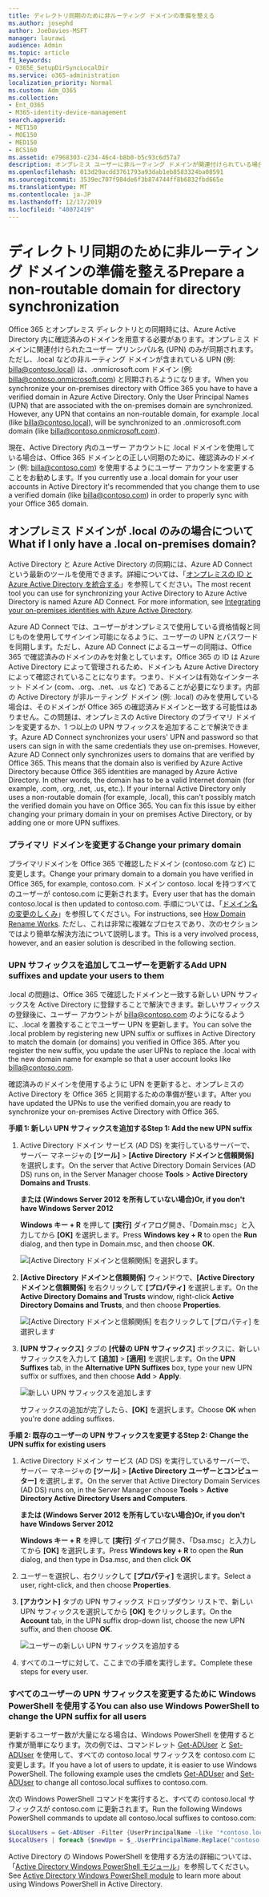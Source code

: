```yaml
---
title: ディレクトリ同期のために非ルーティング ドメインの準備を整える
ms.author: josephd
author: JoeDavies-MSFT
manager: laurawi
audience: Admin
ms.topic: article
f1_keywords:
- O365E_SetupDirSyncLocalDir
ms.service: o365-administration
localization_priority: Normal
ms.custom: Adm_O365
ms.collection:
- Ent_O365
- M365-identity-device-management
search.appverid:
- MET150
- MOE150
- MED150
- BCS160
ms.assetid: e7968303-c234-46c4-b8b0-b5c93c6d57a7
description: オンプレミス ユーザーに非ルーティング ドメインが関連付けられている場合、Office 365 との同期前に実行する手順について説明します。
ms.openlocfilehash: 013d29acdd3761793a93dab1eb8583324ba08591
ms.sourcegitcommit: 3539ec707f984de6f3b874744ff8b6832fbd665e
ms.translationtype: MT
ms.contentlocale: ja-JP
ms.lasthandoff: 12/17/2019
ms.locfileid: "40072419"
---
```

# <a name="prepare-a-non-routable-domain-for-directory-synchronization"></a><span data-ttu-id="8a52e-103">ディレクトリ同期のために非ルーティング ドメインの準備を整える</span><span class="sxs-lookup"><span data-stu-id="8a52e-103">Prepare a non-routable domain for directory synchronization</span></span>
<span data-ttu-id="8a52e-p101">Office 365 とオンプレミス ディレクトリとの同期時には、Azure Active Directory 内に確認済みのドメインを用意する必要があります。オンプレミス ドメインに関連付けられたユーザー プリンシパル名 (UPN) のみが同期されます。ただし、.local などの非ルーティング ドメインが含まれている UPN (例: billa@contoso.local) は、.onmicrosoft.com ドメイン (例: billa@contoso.onmicrosoft.com) と同期されるようになります。</span><span class="sxs-lookup"><span data-stu-id="8a52e-p101">When you synchronize your on-premises directory with Office 365 you have to have a verified domain in Azure Active Directory. Only the User Principal Names (UPN) that are associated with the on-premises domain are synchronized. However, any UPN that contains an non-routable domain, for example .local (like billa@contoso.local), will be synchronized to an .onmicrosoft.com domain (like billa@contoso.onmicrosoft.com).</span></span> 

<span data-ttu-id="8a52e-107">現在、Active Directory 内のユーザー アカウントに .local ドメインを使用している場合は、Office 365 ドメインとの正しい同期のために、確認済みのドメイン (例: billa@contoso.com) を使用するようにユーザー アカウントを変更することをお勧めします。</span><span class="sxs-lookup"><span data-stu-id="8a52e-107">If you currently use a .local domain for your user accounts in Active Directory it's recommended that you change them to use a verified domain (like billa@contoso.com) in order to properly sync with your Office 365 domain.</span></span>
  
## <a name="what-if-i-only-have-a-local-on-premises-domain"></a><span data-ttu-id="8a52e-108">オンプレミス ドメインが .local のみの場合について</span><span class="sxs-lookup"><span data-stu-id="8a52e-108">What if I only have a .local on-premises domain?</span></span>

<span data-ttu-id="8a52e-p102">Active Directory と Azure Active Directory の同期には、Azure AD Connect という最新のツールを使用できます。詳細については、「[オンプレミスの ID と Azure Active Directory を統合する](https://docs.microsoft.com/azure/architecture/reference-architectures/identity/azure-ad)」を参照してください。</span><span class="sxs-lookup"><span data-stu-id="8a52e-p102">The most recent tool you can use for synchronizing your Active Directory to Azure Active Directory is named Azure AD Connect. For more information, see [Integrating your on-premises identities with Azure Active Directory](https://docs.microsoft.com/azure/architecture/reference-architectures/identity/azure-ad).</span></span>
  
<span data-ttu-id="8a52e-p103">Azure AD Connect では、ユーザーがオンプレミスで使用している資格情報と同じものを使用してサインイン可能になるように、ユーザーの UPN とパスワードを同期します。ただし、Azure AD Connect によるユーザーの同期は、Office 365 で確認済みのドメインのみを対象としています。Office 365 の ID は Azure Active Directory によって管理されるため、ドメインも Azure Active Directory によって確認されていることになります。つまり、ドメインは有効なインターネット ドメイン (com、.org、.net、.us など) であることが必要になります。内部の Active Directory が非ルーティング ドメイン (例: .local) のみを使用している場合は、そのドメインが Office 365 の確認済みドメインと一致する可能性はありません。この問題は、オンプレミスの Active Directory のプライマリ ドメインを変更するか、1 つ以上の UPN サフィックスを追加することで解決できます。</span><span class="sxs-lookup"><span data-stu-id="8a52e-p103">Azure AD Connect synchronizes your users' UPN and password so that users can sign in with the same credentials they use on-premises. However, Azure AD Connect only synchronizes users to domains that are verified by Office 365. This means that the domain also is verified by Azure Active Directory because Office 365 identities are managed by Azure Active Directory. In other words, the domain has to be a valid Internet domain (for example, .com, .org, .net, .us, etc.). If your internal Active Directory only uses a non-routable domain (for example, .local), this can't possibly match the verified domain you have on Office 365. You can fix this issue by either changing your primary domain in your on premises Active Directory, or by adding one or more UPN suffixes.</span></span>
  
### <a name="change-your-primary-domain"></a><span data-ttu-id="8a52e-117">**プライマリ ドメインを変更する**</span><span class="sxs-lookup"><span data-stu-id="8a52e-117">**Change your primary domain**</span></span>

<span data-ttu-id="8a52e-118">プライマリドメインを Office 365 で確認したドメイン (contoso.com など) に変更します。</span><span class="sxs-lookup"><span data-stu-id="8a52e-118">Change your primary domain to a domain you have verified in Office 365, for example, contoso.com.</span></span> <span data-ttu-id="8a52e-119">ドメイン contoso. local を持つすべてのユーザーが contoso.com に更新されます。</span><span class="sxs-lookup"><span data-stu-id="8a52e-119">Every user that has the domain contoso.local is then updated to contoso.com.</span></span> <span data-ttu-id="8a52e-120">手順については、「[ドメイン名の変更のしくみ](https://go.microsoft.com/fwlink/p/?LinkId=624174)」を参照してください。</span><span class="sxs-lookup"><span data-stu-id="8a52e-120">For instructions, see [How Domain Rename Works](https://go.microsoft.com/fwlink/p/?LinkId=624174).</span></span> <span data-ttu-id="8a52e-121">ただし、これは非常に複雑なプロセスであり、次のセクションではより簡単な解決方法について説明します。</span><span class="sxs-lookup"><span data-stu-id="8a52e-121">This is a very involved process, however, and an easier solution is described in the following section.</span></span>
  
### <a name="add-upn-suffixes-and-update-your-users-to-them"></a><span data-ttu-id="8a52e-122">**UPN サフィックスを追加してユーザーを更新する**</span><span class="sxs-lookup"><span data-stu-id="8a52e-122">**Add UPN suffixes and update your users to them**</span></span>

<span data-ttu-id="8a52e-p105">.local の問題は、Office 365 で確認したドメインと一致する新しい UPN サフィックスを Active Directory に登録することで解決できます。新しいサフィックスの登録後に、ユーザー アカウントが billa@contoso.com のようになるように、.local を置換することでユーザー UPN を更新します。</span><span class="sxs-lookup"><span data-stu-id="8a52e-p105">You can solve the .local problem by registering new UPN suffix or suffixes in Active Directory to match the domain (or domains) you verified in Office 365. After you register the new suffix, you update the user UPNs to replace the .local with the new domain name for example so that a user account looks like billa@contoso.com.</span></span>
  
<span data-ttu-id="8a52e-125">確認済みのドメインを使用するように UPN を更新すると、オンプレミスの Active Directory を Office 365 と同期するための準備が整います。</span><span class="sxs-lookup"><span data-stu-id="8a52e-125">After you have updated the UPNs to use the verified domain,you are ready to synchronize your on-premises Active Directory with Office 365.</span></span>
  
 <span data-ttu-id="8a52e-126">**手順 1: 新しい UPN サフィックスを追加する**</span><span class="sxs-lookup"><span data-stu-id="8a52e-126">**Step 1: Add the new UPN suffix**</span></span>
  
1. <span data-ttu-id="8a52e-127">Active Directory ドメイン サービス (AD DS) を実行しているサーバーで、サーバー マネージャの **[ツール]** \> **[Active Directory ドメインと信頼関係]** を選択します。</span><span class="sxs-lookup"><span data-stu-id="8a52e-127">On the server that Active Directory Domain Services (AD DS) runs on, in the Server Manager choose **Tools** \> **Active Directory Domains and Trusts**.</span></span>
    
    <span data-ttu-id="8a52e-128">**または (Windows Server 2012 を所有していない場合)**</span><span class="sxs-lookup"><span data-stu-id="8a52e-128">**Or, if you don't have Windows Server 2012**</span></span>
    
    <span data-ttu-id="8a52e-129">**Windows キー + R** を押して **[実行]** ダイアログ開き、「Domain.msc」と入力してから **[OK]** を選択します。</span><span class="sxs-lookup"><span data-stu-id="8a52e-129">Press **Windows key + R** to open the **Run** dialog, and then type in Domain.msc, and then choose **OK**.</span></span>
    
    ![[Active Directory ドメインと信頼関係] を選択します。](media/46b6e007-9741-44af-8517-6f682e0ac974.png)
  
2. <span data-ttu-id="8a52e-131">**[Active Directory ドメインと信頼関係]** ウィンドウで、**[Active Directory ドメインと信頼関係]** を右クリックして **[プロパティ]** を選択します。</span><span class="sxs-lookup"><span data-stu-id="8a52e-131">On the **Active Directory Domains and Trusts** window, right-click **Active Directory Domains and Trusts**, and then choose **Properties**.</span></span>
    
    ![[Active Directory ドメインと信頼関係] を右クリックして [プロパティ] を選択します](media/39d20812-ffb5-4ba9-8d7b-477377ac360d.png)
  
3. <span data-ttu-id="8a52e-133">**[UPN サフィックス]** タブの **[代替の UPN サフィックス]** ボックスに、新しいサフィックスを入力して **[追加]** \> **[適用]** を選択します。</span><span class="sxs-lookup"><span data-stu-id="8a52e-133">On the **UPN Suffixes** tab, in the **Alternative UPN Suffixes** box, type your new UPN suffix or suffixes, and then choose **Add** \> **Apply**.</span></span>
    
    ![新しい UPN サフィックスを追加します](media/a4aaf919-7adf-469a-b93f-83ef284c0915.PNG)
  
    <span data-ttu-id="8a52e-135">サフィックスの追加が完了したら、**[OK]** を選択します。</span><span class="sxs-lookup"><span data-stu-id="8a52e-135">Choose **OK** when you're done adding suffixes.</span></span> 
    
 <span data-ttu-id="8a52e-136">**手順 2: 既存のユーザーの UPN サフィックスを変更する**</span><span class="sxs-lookup"><span data-stu-id="8a52e-136">**Step 2: Change the UPN suffix for existing users**</span></span>
  
1. <span data-ttu-id="8a52e-137">Active Directory ドメイン サービス (AD DS) を実行しているサーバーで、サーバー マネージャの **[ツール]** \> **[Active Directory ユーザーとコンピューター]** を選択します。</span><span class="sxs-lookup"><span data-stu-id="8a52e-137">On the server that Active Directory Domain Services (AD DS) runs on, in the Server Manager choose **Tools** \> **Active Directory Active Directory Users and Computers**.</span></span>
    
    <span data-ttu-id="8a52e-138">**または (Windows Server 2012 を所有していない場合)**</span><span class="sxs-lookup"><span data-stu-id="8a52e-138">**Or, if you don't have Windows Server 2012**</span></span>
    
    <span data-ttu-id="8a52e-139">**Windows キー + R** を押して **[実行]** ダイアログ開き、「Dsa.msc」と入力してから **[OK]** を選択します。</span><span class="sxs-lookup"><span data-stu-id="8a52e-139">Press **Windows key + R** to open the **Run** dialog, and then type in Dsa.msc, and then click **OK**</span></span>
    
2. <span data-ttu-id="8a52e-140">ユーザーを選択し、右クリックして **[プロパティ]** を選択します。</span><span class="sxs-lookup"><span data-stu-id="8a52e-140">Select a user, right-click, and then choose **Properties**.</span></span>
    
3. <span data-ttu-id="8a52e-141">**[アカウント]** タブの UPN サフィックス ドロップダウン リストで、新しい UPN サフィックスを選択してから **[OK]** をクリックします。</span><span class="sxs-lookup"><span data-stu-id="8a52e-141">On the **Account** tab, in the UPN suffix drop-down list, choose the new UPN suffix, and then choose **OK**.</span></span>
    
    ![ユーザーの新しい UPN サフィックスを追加する](media/54876751-49f0-48cc-b864-2623c4835563.png)
  
4. <span data-ttu-id="8a52e-143">すべてのユーザに対して、ここまでの手順を実行します。</span><span class="sxs-lookup"><span data-stu-id="8a52e-143">Complete these steps for every user.</span></span>
    
   
### <a name="you-can-also-use-windows-powershell-to-change-the-upn-suffix-for-all-users"></a><span data-ttu-id="8a52e-144">**すべてのユーザーの UPN サフィックスを変更するために Windows PowerShell を使用する**</span><span class="sxs-lookup"><span data-stu-id="8a52e-144">**You can also use Windows PowerShell to change the UPN suffix for all users**</span></span>

<span data-ttu-id="8a52e-p106">更新するユーザー数が大量になる場合は、Windows PowerShell を使用すると作業が簡単になります。次の例では、コマンドレット [Get-ADUser](https://go.microsoft.com/fwlink/p/?LinkId=624312) と [Set-ADUser](https://go.microsoft.com/fwlink/p/?LinkId=624313) を使用して、すべての contoso.local サフィックスを contoso.com に変更します。</span><span class="sxs-lookup"><span data-stu-id="8a52e-p106">If you have a lot of users to update, it is easier to use Windows PowerShell. The following example uses the cmdlets [Get-ADUser](https://go.microsoft.com/fwlink/p/?LinkId=624312) and [Set-ADUser](https://go.microsoft.com/fwlink/p/?LinkId=624313) to change all contoso.local suffixes to contoso.com.</span></span> 

<span data-ttu-id="8a52e-147">次の Windows PowerShell コマンドを実行すると、すべての contoso.local サフィックスが contoso.com に更新されます。</span><span class="sxs-lookup"><span data-stu-id="8a52e-147">Run the following Windows PowerShell commands to update all contoso.local suffixes to contoso.com:</span></span>
    
  ```powershell
  $LocalUsers = Get-ADUser -Filter {UserPrincipalName -like '*contoso.local'} -Properties userPrincipalName -ResultSetSize $null
  $LocalUsers | foreach {$newUpn = $_.UserPrincipalName.Replace("contoso.local","contoso.com"); $_ | Set-ADUser -UserPrincipalName $newUpn}
  ```

<span data-ttu-id="8a52e-148">Active Directory の Windows PowerShell を使用する方法の詳細については、「[Active Directory Windows PowerShell モジュール](https://go.microsoft.com/fwlink/p/?LinkId=624314)」を参照してください。</span><span class="sxs-lookup"><span data-stu-id="8a52e-148">See [Active Directory Windows PowerShell module](https://go.microsoft.com/fwlink/p/?LinkId=624314) to learn more about using Windows PowerShell in Active Directory.</span></span> 

